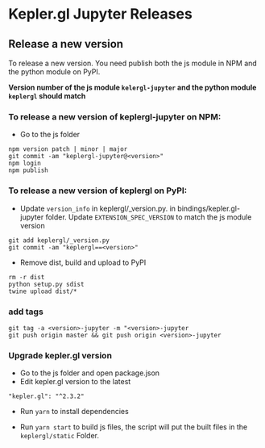 # Kepler.gl Jupyter Releases

## Release a new version

To release a new version. You need publish both the js module in NPM and the python module on PyPI.

__Version number of the js module **`kelergl-jupyter`** and the python module **`keplergl`** should match__

### To release a new version of keplergl-jupyter on NPM:

- Go to the js folder
```
npm version patch | minor | major
git commit -am "keplergl-jupyter@<version>"
npm login
npm publish
```

### To release a new version of keplergl on PyPI:

- Update `version_info` in  keplergl/_version.py. in bindings/kepler.gl-jupyter folder. Update `EXTENSION_SPEC_VERSION` to match the js module version

```
git add keplergl/_version.py
git commit -am "keplergl==<version>"
```

- Remove dist, build and upload to PyPI
```
rm -r dist
python setup.py sdist
twine upload dist/*
```

### add tags
```
git tag -a <version>-jupyter -m "<version>-jupyter
git push origin master && git push origin <version>-jupyter
```

### Upgrade kepler.gl version
- Go to the js folder and open package.json
- Edit kepler.gl version to the latest 
```
"kepler.gl": "^2.3.2"
```
- Run `yarn` to install dependencies

- Run `yarn start` to build js files, the script will put the built files in the `keplergl/static` Folder.